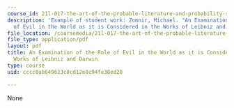 ```yaml
---
course_id: 21l-017-the-art-of-the-probable-literature-and-probability-spring-2008
description: 'Example of student work: Zomnir, Michael. "An Examination of the Role
  of Evil in the World as it is Considered in the Works of Leibniz and Darwin."'
file_location: /coursemedia/21l-017-the-art-of-the-probable-literature-and-probability-spring-2008/cccc0ab649623c8cd12e8c94fe38ed28_essay2_zomnir.pdf
file_type: application/pdf
layout: pdf
title: An Examination of the Role of Evil in the World as it is Considered in the
  Works of Leibniz and Darwin
type: course
uid: cccc0ab649623c8cd12e8c94fe38ed28

---
```

None